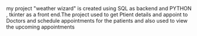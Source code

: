 my project "weather wizard" is created using SQL as backend and PYTHON , tkinter as a front end.The project used to get Ptient details and appoint to Doctors and schedule appointments for the patients and also used to view the upcoming appointments
